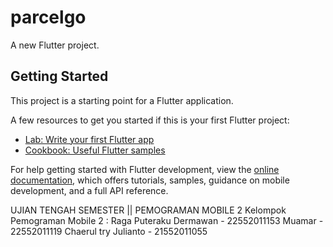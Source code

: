 # parcelgo

A new Flutter project.

## Getting Started

This project is a starting point for a Flutter application.

A few resources to get you started if this is your first Flutter project:

- [Lab: Write your first Flutter app](https://docs.flutter.dev/get-started/codelab)
- [Cookbook: Useful Flutter samples](https://docs.flutter.dev/cookbook)

For help getting started with Flutter development, view the
[online documentation](https://docs.flutter.dev/), which offers tutorials,
samples, guidance on mobile development, and a full API reference.

UJIAN TENGAH SEMESTER || PEMOGRAMAN MOBILE 2
Kelompok Pemograman Mobile 2 : 
Raga Puteraku Dermawan - 22552011153 
Muamar - 22552011119 
Chaerul try Julianto - 21552011055
